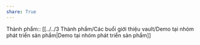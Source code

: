 ```yaml
---
share: True
---
```

Thành phẩm:: [[../../3 Thành phẩm/Các buổi giới thiệu vault/Demo tại nhóm phát triển sản phẩm|Demo tại nhóm phát triển sản phẩm]]
